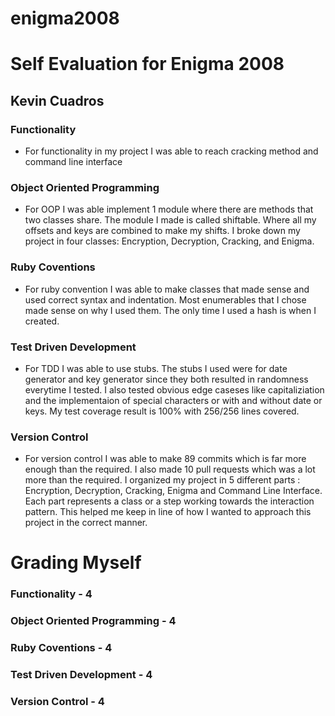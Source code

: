 # enigma2008

# Self Evaluation for Enigma 2008
## Kevin Cuadros

 ### Functionality
  - For functionality in my project I was able to reach cracking method and command line interface

### Object Oriented Programming
  - For OOP I was able implement 1 module where there are  methods that two classes share. The
    module I made is called shiftable. Where all my offsets and keys are combined to make my shifts.
    I broke down my project in four classes: Encryption, Decryption, Cracking, and Enigma.

### Ruby Coventions
  - For ruby convention I was able to make classes that made sense and used correct syntax and indentation.  Most enumerables that I chose made sense on why I used them. The only time I used a hash is when I created.

### Test Driven Development
  - For TDD I was able to use stubs. The stubs I used were for date generator and key generator since
    they both resulted in randomness everytime I tested. I also tested obvious edge caseses like capitaliziation and the implementaion of special characters or with and without date or keys. My test coverage result is 100% with 256/256 lines covered.


### Version Control
  - For version control I was able to make 89 commits which is far more enough than the required.
    I also made 10 pull requests which was a lot more than the required. I organized my project in 5 different parts : Encryption, Decryption, Cracking, Enigma and Command Line Interface. Each part represents a class or a step working towards the interaction pattern. This helped me keep in line of how I wanted to approach this project in the correct manner.


# Grading Myself


### Functionality - 4


### Object Oriented Programming - 4


### Ruby Coventions - 4


### Test Driven Development - 4


### Version Control - 4

